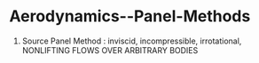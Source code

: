 # Aerodynamics--Panel-Methods
1. Source Panel Method : inviscid, incompressible, irrotational, NONLIFTING FLOWS OVER ARBITRARY BODIES
